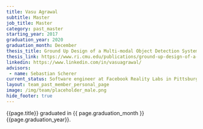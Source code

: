 ```yaml
---
title: Vasu Agrawal
subtitle: Master
job_title: Master
category: past_master
starting_year: 2017
graduation_year: 2020
graduation_month: December
thesis_title: Ground Up Design of a Multi-modal Object Detection System
thesis_link: https://www.ri.cmu.edu/publications/ground-up-design-of-a-multi-modal-object-detection-system/
linkedin: https://www.linkedin.com/in/vasuagrawal/
advisors:
 - name: Sebastian Scherer
current_status: Software engineer at Facebook Reality Labs in Pittsburgh
layout: team_past_member_personal_page
image: /img/team/placeholder_male.png
hide_footer: true
---
```


{{page.title}} graduated in {{ page.graduation_month }} {{page.graduation_year}}.

